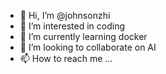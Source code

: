 - 👋 Hi, I’m @johnsonzhi
- 👀 I’m interested in coding
- 🌱 I’m currently learning docker
- 💞️ I’m looking to collaborate on AI
- 📫 How to reach me ...

<!---
johnsonzhi/johnsonzhi is a ✨ special ✨ repository because its `README.md` (this file) appears on your GitHub profile.
You can click the Preview link to take a look at your changes.
--->

